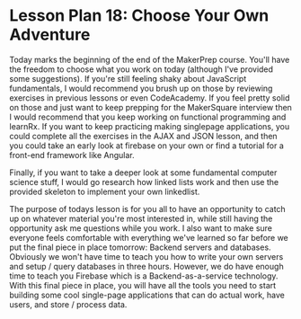 # Lesson Plan 18: Choose Your Own Adventure

Today marks the beginning of the end of the MakerPrep course. You'll have the freedom to choose what you work on today (although I've provided some suggestions). If you're still feeling shaky about JavaScript fundamentals, I would recommend you brush up on those by reviewing exercises in previous lessons or even CodeAcademy. If you feel pretty solid on those and just want to keep prepping for the MakerSquare interview then I would recommend that you keep working on functional programming and learnRx. If you want to keep practicing making singlepage applications, you could complete all the exercises in the AJAX and JSON lesson, and then you could take an early look at firebase on your own or find a tutorial for a front-end framework like Angular.

Finally, if you want to take a deeper look at some fundamental computer science stuff, I would go research how linked lists work and then use the provided skeleton to implement your own linkedlist.

The purpose of todays lesson is for you all to have an opportunity to catch up on whatever material you're most interested in, while still having the opportunity ask me questions while you work. I also want to make sure everyone feels comfortable with everything we've learned so far before we put the final piece in place tomorrow: Backend servers and databases. Obviously we won't have time to teach you how to write your own servers and setup / query databases in three hours. However, we do have enough time to teach you Firebase which is a Backend-as-a-service technology. With this final piece in place, you will have all the tools you need to start building some cool single-page applications that can do actual work, have users, and store / process data.